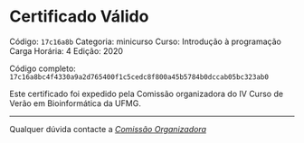 # Certificado Válido

Código: `17c16a8b`
Categoria: minicurso
Curso: Introdução à programação
Carga Horária: 4
Edição: 2020


Código completo: `17c16a8bc4f4330a9a2d765400f1c5cedc8f800a45b5784b0dccab05bc323ab0`


Este certificado foi expedido pela Comissão organizadora do IV Curso de Verão em Bioinformática da UFMG.

----

Qualquer dúvida contacte a [_Comissão Organizadora_](<mailto:cursobioinfoufmg@gmail.com$subject=[Certificados]>)

